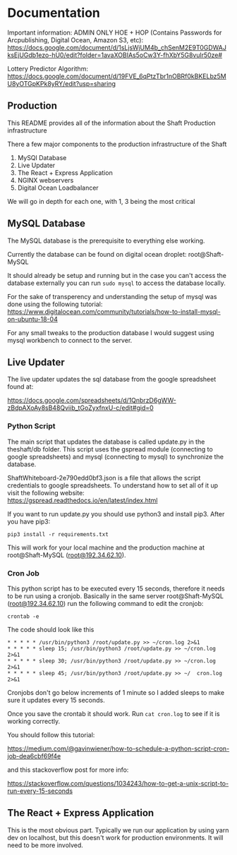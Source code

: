# Documentation

Important information: 
ADMIN ONLY HOE + HOP (Contains Passwords for Arcpublishing, Digital Ocean, Amazon S3, etc): https://docs.google.com/document/d/1sLjsWjUM4b_chSenM2E9T0GDWAJksEjUGdb1ezo-hU0/edit?folder=1avaXOBIAs5oCw3Y-fhXbY5G8vulr50ze#

Lottery Predictor Algorithm: https://docs.google.com/document/d/19FVE_6qPtzTbr1nOBRf0kBKELbz5MU8yOTGpKPk8yRY/edit?usp=sharing 

## Production

This README provides all of the information about the Shaft Production infrastructure

There a few major components to the production infrastructure of the Shaft

1. MySQl Database
2. Live Updater
3. The React + Express Application
4. NGINX webservers
5. Digital Ocean Loadbalancer


We will go in depth for each one, with 1, 3 being the most critical

## MySQL Database

The MySQL database is the prerequisite to everything else working.

Currently the database can be found on  digital ocean droplet:
root@Shaft-MySQL

It should already be setup and running but in the case you can't access the database
externally you can run `sudo mysql` to access the database locally. 

For the sake of transperency and understanding the setup of mysql
was done using the following tutorial: 
https://www.digitalocean.com/community/tutorials/how-to-install-mysql-on-ubuntu-18-04 

For any small tweaks to the production database I would suggest
using mysql workbench to connect to the server.

## Live Updater

The live updater updates the sql database from the google spreadsheet found at:

https://docs.google.com/spreadsheets/d/1QnbrzD6gWW-zBdpAXoAy8sB48Qviib_tGoZyxfnxU-c/edit#gid=0

### Python Script

The main script that updates the database is called update.py in the theshaft/db folder.
This script uses the gspread module (connecting to google spreadsheets) and mysql
(connecting to mysql) to synchronize the database.

ShaftWhiteboard-2e790edd0bf3.json is a file that allows the script credentials to google spreadsheets.
To understand how to set all of it up visit the following website: https://gspread.readthedocs.io/en/latest/index.html

If you want to run update.py you should use python3 and install pip3. After you have pip3:

    pip3 install -r requirements.txt

This will work for your local machine and the production machine at root@Shaft-MySQL (root@192.34.62.10). 

### Cron Job 

This python script has to be executed every 15 seconds, therefore it needs to be run using a cronjob. Basically
in the same server root@Shaft-MySQL (root@192.34.62.10) run 
the following command to edit the cronjob:

    crontab -e

The code should look like this

    * * * * * /usr/bin/python3 /root/update.py >> ~/cron.log 2>&1
    * * * * * sleep 15; /usr/bin/python3 /root/update.py >> ~/cron.log 2>&1
    * * * * * sleep 30; /usr/bin/python3 /root/update.py >> ~/cron.log 2>&1
    * * * * * sleep 45; /usr/bin/python3 /root/update.py >> ~/  cron.log 2>&1

Cronjobs don't go below increments of 1 minute so I added sleeps to make sure it updates every 15 seconds. 

Once you save the crontab it should work. Run `cat cron.log` 
to see if it is working correctly.

You should follow this tutorial: 

https://medium.com/@gavinwiener/how-to-schedule-a-python-script-cron-job-dea6cbf69f4e

and this stackoverflow post for more info:

https://stackoverflow.com/questions/1034243/how-to-get-a-unix-script-to-run-every-15-seconds



## The React + Express Application

This is the most obvious part. Typically we run our application by using yarn dev on
localhost, but this doesn't work for production environments. It will need to be more involved.
